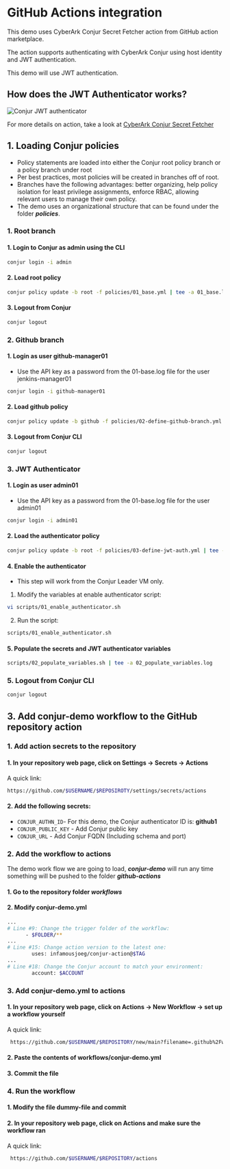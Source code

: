 
# GitHub Actions integration
This demo uses CyberArk Conjur Secret Fetcher action from GitHub action marketplace.

The action supports authenticating with CyberArk Conjur using host identity and JWT authentication.

This demo will use JWT authentication.

## How does the JWT Authenticator works?
![Conjur JWT authenticator](https://github.com/assafjh/cybr-demos/blob/main/kubernetes-jwt/jwt-authenticator.png?raw=true)

For more details on action, take a look at [CyberArk Conjur Secret Fetcher](https://github.com/marketplace/actions/cyberark-conjur-secret-fetcher)

## 1. Loading Conjur policies
- Policy statements are loaded into either the Conjur  root policy branch or a policy branch under root
- Per best practices, most policies will be created in branches off of root. 
- Branches have the following advantages: better organizing, help policy isolation for least privilege assignments, enforce RBAC, allowing relevant users to manage their own policy.
- The demo uses an organizational structure that can be found under the folder ***policies***.
### 1. Root branch
#### 1. Login to Conjur as admin using the CLI
```bash
conjur login -i admin
```
#### 2. Load root policy
```bash
conjur policy update -b root -f policies/01_base.yml | tee -a 01_base.log
```
#### 3. Logout from Conjur
```Bash
conjur logout
```
### 2. Github branch
#### 1. Login as user github-manager01
- Use the API key as a password from the 01-base.log file for the user jenkins-manager01
```bash
conjur login -i github-manager01
```
#### 2. Load github policy
```bash
conjur policy update -b github -f policies/02-define-github-branch.yml | tee -a 02-define-github-branch.log
```
#### 3. Logout from Conjur CLI
```Bash
conjur logout
```
### 3. JWT Authenticator
#### 1. Login as user admin01
 - Use the API key as a password from the 01-base.log file for the user admin01
```bash
conjur login -i admin01
```
#### 2. Load the authenticator policy
```Bash
conjur policy update -b root -f policies/03-define-jwt-auth.yml | tee -a 03-define-jwt-auth.log
```
#### 4. Enable the authenticator
- This step will work from the Conjur Leader VM only.
1. Modify the variables at enable authenticator script:
```bash 
vi scripts/01_enable_authenticator.sh
```
2. Run the script:
```bash
scripts/01_enable_authenticator.sh
```
#### 5. Populate the secrets and JWT authenticator variables
```Bash
scripts/02_populate_variables.sh | tee -a 02_populate_variables.log
```
### 5. Logout from Conjur CLI
```Bash
conjur logout
```
## 3. Add conjur-demo workflow to the GitHub repository action
### 1. Add action secrets to the repository
#### 1. In your repository web page, click on Settings -> Secrets -> Actions 
A quick link:
```bash
https://github.com/$USERNAME/$REPOSIROTY/settings/secrets/actions
```

#### 2. Add the following secrets:
- `CONJUR_AUTHN_ID`- For this demo, the Conjur authenticator ID is: **github1**
- `CONJUR_PUBLIC_KEY` - Add Conjur public key
- `CONJUR_URL` - Add Conjur FQDN (Including schema and port)

### 2. Add the workflow to actions
The demo work flow we are going to load, ***conjur-demo*** will run any time something will be pushed to the folder ***github-actions***
#### 1. Go to the repository folder *workflows*
#### 2.  Modify conjur-demo.yml
```bash
...
# Line #9: Change the trigger folder of the workflow:
      - $FOLDER/**
...
# Line #15: Change action version to the latest one:
        uses: infamousjoeg/conjur-action@$TAG
...
# Line #18: Change the Conjur account to match your environment:
        account: $ACCOUNT
```

### 3. Add conjur-demo.yml to actions
#### 1. In your repository web page, click on Actions -> New Workflow ->  set up a workflow yourself
A quick link:
```bash
 https://github.com/$USERNAME/$REPOSITORY/new/main?filename=.github%2Fworkflows%2Fmain.yml&workflow_template=blank
```
#### 2. Paste the contents of workflows/conjur-demo.yml
#### 3. Commit the file

### 4. Run the workflow
#### 1. Modify the file dummy-file and commit
#### 2. In your repository web page, click on Actions and make sure the workflow ran 
A quick link:
```bash
 https://github.com/$USERNAME/$REPOSITORY/actions
```
